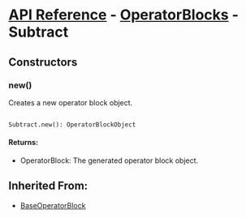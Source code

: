 # [API Reference](../../API.md) - [OperatorBlocks](../OperatorBlocks.md) - Subtract

## Constructors

### new()

Creates a new operator block object.

```

Subtract.new(): OperatorBlockObject

```

#### Returns:

* OperatorBlock: The generated operator block object.

## Inherited From:

* [BaseOperatorBlock](BaseOperatorBlock.md)
